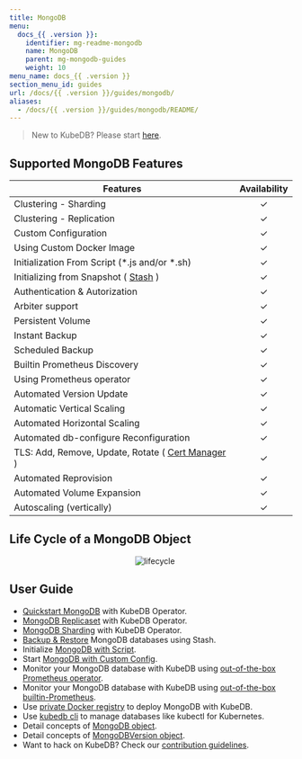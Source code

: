 ```yaml
---
title: MongoDB
menu:
  docs_{{ .version }}:
    identifier: mg-readme-mongodb
    name: MongoDB
    parent: mg-mongodb-guides
    weight: 10
menu_name: docs_{{ .version }}
section_menu_id: guides
url: /docs/{{ .version }}/guides/mongodb/
aliases:
  - /docs/{{ .version }}/guides/mongodb/README/
---
```


> New to KubeDB? Please start [here](/docs/README.md).

## Supported MongoDB Features


| Features                                                                           | Availability |
|------------------------------------------------------------------------------------|:------------:|
| Clustering - Sharding                                                              |   &#10003;   |
| Clustering - Replication                                                           |   &#10003;   |
| Custom Configuration                                                               |   &#10003;   |
| Using Custom Docker Image                                                          |   &#10003;   |
| Initialization From Script (\*.js and/or \*.sh)                                    |   &#10003;   |
| Initializing from Snapshot ( [Stash](https://stash.run/) )                         |   &#10003;   |
| Authentication & Autorization                                                      |   &#10003;   |
| Arbiter support                                                                    |   &#10003;   |
| Persistent Volume                                                                  |   &#10003;   |
| Instant Backup                                                                     |   &#10003;   |
| Scheduled Backup                                                                   |   &#10003;   |
| Builtin Prometheus Discovery                                                       |   &#10003;   |
| Using Prometheus operator                                                          |   &#10003;   |
| Automated Version Update                                                           |   &#10003;   |
| Automatic Vertical Scaling                                                         |   &#10003;   |
| Automated Horizontal Scaling                                                       |   &#10003;   |
| Automated db-configure Reconfiguration                                             |   &#10003;   |
| TLS: Add, Remove, Update, Rotate ( [Cert Manager](https://cert-manager.io/docs/) ) |   &#10003;   |
| Automated Reprovision                                                              |   &#10003;   |
| Automated Volume Expansion                                                         |   &#10003;   |
| Autoscaling (vertically)                                                           |   &#10003;   |


## Life Cycle of a MongoDB Object

<p align="center">
  <img alt="lifecycle"  src="/docs/images/mongodb/quick-start.png">
</p>

## User Guide

- [Quickstart MongoDB](/docs/guides/mongodb/quickstart/quickstart.md) with KubeDB Operator.
- [MongoDB Replicaset](/docs/guides/mongodb/clustering/replicaset.md) with KubeDB Operator.
- [MongoDB Sharding](/docs/guides/mongodb/clustering/sharding.md) with KubeDB Operator.
- [Backup & Restore](/docs/guides/mongodb/backup/stash/overview/index.md) MongoDB databases using Stash.
- Initialize [MongoDB with Script](/docs/guides/mongodb/initialization/using-script.md).
- Start [MongoDB with Custom Config](/docs/guides/mongodb/configuration/using-config-file.md).
- Monitor your MongoDB database with KubeDB using [out-of-the-box Prometheus operator](/docs/guides/mongodb/monitoring/using-prometheus-operator.md).
- Monitor your MongoDB database with KubeDB using [out-of-the-box builtin-Prometheus](/docs/guides/mongodb/monitoring/using-builtin-prometheus.md).
- Use [private Docker registry](/docs/guides/mongodb/private-registry/using-private-registry.md) to deploy MongoDB with KubeDB.
- Use [kubedb cli](/docs/guides/mongodb/cli/cli.md) to manage databases like kubectl for Kubernetes.
- Detail concepts of [MongoDB object](/docs/guides/mongodb/concepts/mongodb.md).
- Detail concepts of [MongoDBVersion object](/docs/guides/mongodb/concepts/catalog.md).
- Want to hack on KubeDB? Check our [contribution guidelines](/docs/CONTRIBUTING.md).
